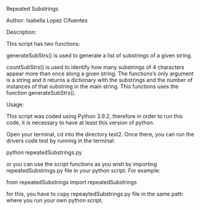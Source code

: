 Repeated Substrings

Author: Isabella Lopez Cifuentes

Description: 

This script has two functions:

generateSubStrs() is used to generate a list of substrings of a given string.

countSubStrs() is used to identify how many substrings of 4 characters appear more than once along a given string. The functions’s only argument is a string and it returns a dictionary with the substrings and the number of instances of that substring in the main string. This functions uses the function generateSubStrs(). 

Usage:

This script was coded using Python 3.9.2, therefore in order to run this code, it is necessary to have at least this version of python. 

Open your terminal, cd into the directory test2. Once there, you can run the drivers code test by running in the terminal:

python repeatedSubstrings.py 

or you can use the script functions as you wish by importing repeatedSubstrings.py file in your python script. For example: 

from repeatedSubstrings import repeatedSubstrings

for this, you have to copy repeaytedSubstrings.py file in the same path where you run your own python script.